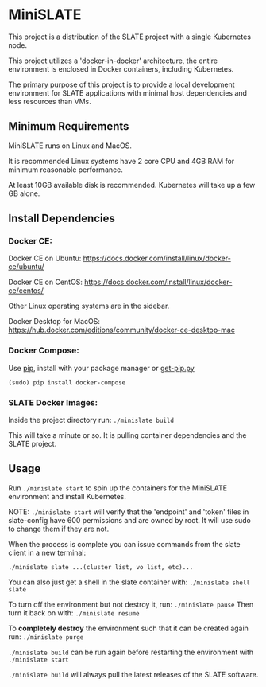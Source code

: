 # MiniSLATE

This project is a distribution of the SLATE project with a single Kubernetes node.

This project utilizes a 'docker-in-docker' architecture, the entire environment is enclosed in Docker containers, including Kubernetes.

The primary purpose of this project is to provide a local development environment for SLATE applications with minimal host dependencies and less resources than VMs.

## Minimum Requirements

MiniSLATE runs on Linux and MacOS.

It is recommended Linux systems have 2 core CPU and 4GB RAM for minimum reasonable performance.

At least 10GB available disk is recommended. Kubernetes will take up a few GB alone.

## Install Dependencies

### Docker CE:

Docker CE on Ubuntu: https://docs.docker.com/install/linux/docker-ce/ubuntu/

Docker CE on CentOS: https://docs.docker.com/install/linux/docker-ce/centos/

Other Linux operating systems are in the sidebar.

Docker Desktop for MacOS: https://hub.docker.com/editions/community/docker-ce-desktop-mac

### Docker Compose:

Use [pip](https://github.com/pypa/pip), install with your package manager or [get-pip.py](https://bootstrap.pypa.io/get-pip.py)

`(sudo) pip install docker-compose`

### SLATE Docker Images:

Inside the project directory run: `./minislate build`

This will take a minute or so. It is pulling container dependencies and the SLATE project.

## Usage

Run `./minislate start` to spin up the containers for the MiniSLATE environment and install Kubernetes.

NOTE: `./minislate start` will verify that the 'endpoint' and 'token' files in slate-config have 600 permissions and are owned by root. It will use sudo to change them if they are not.

When the process is complete you can issue commands from the slate client in a new terminal:

`./minislate slate ...(cluster list, vo list, etc)...`

You can also just get a shell in the slate container with: `./minislate shell slate`

To turn off the environment but not destroy it, run: `./minislate pause`
Then turn it back on with: `./minislate resume`

To **completely destroy** the environment such that it can be created again run: `./minislate purge`

`./minislate build` can be run again before restarting the environment with `./minislate start`

`./minislate build` will always pull the latest releases of the SLATE software.
